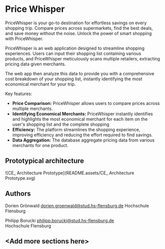 # Price Whisper
PriceWhisper is your go-to destination for effortless savings on every shopping trip. Compare prices across supermarkets, find the best deals, and save money without the noise. Unlock the power of smart shopping with PriceWhisper.

PriceWhisper is an web application designed to streamline shopping experiences. Users can input their shopping list containing various products, and PriceWhisper meticulously scans multiple retailers, extracting pricing data given merchants.

The web app then analyze this data to provide you with a comprehensive cost breakdown of your shopping list, instantly identifying the most economical merchant for your trip. 

Key features:

- **Price Comparison:** PriceWhisper allows users to compare prices across multiple merchants.
- **Identifying Economical Merchants:** PriceWhisper instantly identifies and highlights the most economical merchant for each item on the user's shopping list and the complete shopping
- **Efficiency:** The platform streamlines the shopping experience, improving efficiency and reducing the effort required to find savings.
- **Data Aggregation:** The database aggregate pricing data from various merchants for one product.

## Prototypical architecture

![CE_ Architecture Prototype](README.assets/CE_ Architecture Prototype.svg)

## Authors

Dorien Grönwald
dorien.groenwald@stud.hs-flensburg.de
Hochschule Flensburg

Philipp Borucki
philipp.borucki@stud.hs-flensburg.de\
Hochschule Flensburg

## \<Add more sections here\>
